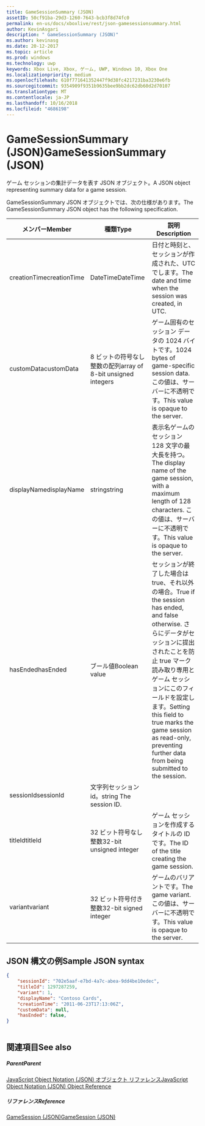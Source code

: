 ```yaml
---
title: GameSessionSummary (JSON)
assetID: 50cf91ba-29d3-1260-7643-bcb3f8d74fc0
permalink: en-us/docs/xboxlive/rest/json-gamesessionsummary.html
author: KevinAsgari
description: " GameSessionSummary (JSON)"
ms.author: kevinasg
ms.date: 20-12-2017
ms.topic: article
ms.prod: windows
ms.technology: uwp
keywords: Xbox Live, Xbox, ゲーム, UWP, Windows 10, Xbox One
ms.localizationpriority: medium
ms.openlocfilehash: 610f771641352447f9d38fc4217231ba3230e6fb
ms.sourcegitcommit: 9354909f9351b9635bee9bb2dc62db60d2d70107
ms.translationtype: MT
ms.contentlocale: ja-JP
ms.lasthandoff: 10/16/2018
ms.locfileid: "4686198"
---
```

# <a name="gamesessionsummary-json"></a><span data-ttu-id="8554c-104">GameSessionSummary (JSON)</span><span class="sxs-lookup"><span data-stu-id="8554c-104">GameSessionSummary (JSON)</span></span>
<span data-ttu-id="8554c-105">ゲーム セッションの集計データを表す JSON オブジェクト。</span><span class="sxs-lookup"><span data-stu-id="8554c-105">A JSON object representing summary data for a game session.</span></span> 
<a id="ID4EN"></a>

  
 
<span data-ttu-id="8554c-106">GameSessionSummary JSON オブジェクトでは、次の仕様があります。</span><span class="sxs-lookup"><span data-stu-id="8554c-106">The GameSessionSummary JSON object has the following specification.</span></span>
 
| <span data-ttu-id="8554c-107">メンバー</span><span class="sxs-lookup"><span data-stu-id="8554c-107">Member</span></span>| <span data-ttu-id="8554c-108">種類</span><span class="sxs-lookup"><span data-stu-id="8554c-108">Type</span></span>| <span data-ttu-id="8554c-109">説明</span><span class="sxs-lookup"><span data-stu-id="8554c-109">Description</span></span>| 
| --- | --- | --- | 
| <span data-ttu-id="8554c-110">creationTime</span><span class="sxs-lookup"><span data-stu-id="8554c-110">creationTime</span></span>| <span data-ttu-id="8554c-111">DateTime</span><span class="sxs-lookup"><span data-stu-id="8554c-111">DateTime</span></span>| <span data-ttu-id="8554c-112">日付と時刻と、セッションが作成された、UTC でします。</span><span class="sxs-lookup"><span data-stu-id="8554c-112">The date and time when the session was created, in UTC.</span></span> | 
| <span data-ttu-id="8554c-113">customData</span><span class="sxs-lookup"><span data-stu-id="8554c-113">customData</span></span>| <span data-ttu-id="8554c-114">8 ビットの符号なし整数の配列</span><span class="sxs-lookup"><span data-stu-id="8554c-114">array of 8-bit unsigned integers</span></span>| <span data-ttu-id="8554c-115">ゲーム固有のセッション データの 1024 バイトです。</span><span class="sxs-lookup"><span data-stu-id="8554c-115">1024 bytes of game-specific session data.</span></span> <span data-ttu-id="8554c-116">この値は、サーバーに不透明です。</span><span class="sxs-lookup"><span data-stu-id="8554c-116">This value is opaque to the server.</span></span> | 
| <span data-ttu-id="8554c-117">displayName</span><span class="sxs-lookup"><span data-stu-id="8554c-117">displayName</span></span>| <span data-ttu-id="8554c-118">string</span><span class="sxs-lookup"><span data-stu-id="8554c-118">string</span></span>| <span data-ttu-id="8554c-119">表示名ゲームのセッション 128 文字の最大長を持つ。</span><span class="sxs-lookup"><span data-stu-id="8554c-119">The display name of the game session, with a maximum length of 128 characters.</span></span> <span data-ttu-id="8554c-120">この値は、サーバーに不透明です。</span><span class="sxs-lookup"><span data-stu-id="8554c-120">This value is opaque to the server.</span></span> | 
| <span data-ttu-id="8554c-121">hasEnded</span><span class="sxs-lookup"><span data-stu-id="8554c-121">hasEnded</span></span>| <span data-ttu-id="8554c-122">ブール値</span><span class="sxs-lookup"><span data-stu-id="8554c-122">Boolean value</span></span>| <span data-ttu-id="8554c-123">セッションが終了した場合は true、それ以外の場合。</span><span class="sxs-lookup"><span data-stu-id="8554c-123">True if the session has ended, and false otherwise.</span></span> <span data-ttu-id="8554c-124">さらにデータがセッションに提出されたことを防止 true マーク読み取り専用とゲーム セッションにこのフィールドを設定します。</span><span class="sxs-lookup"><span data-stu-id="8554c-124">Setting this field to true marks the game session as read-only, preventing further data from being submitted to the session.</span></span> | 
| <span data-ttu-id="8554c-125">sessionId</span><span class="sxs-lookup"><span data-stu-id="8554c-125">sessionId</span></span>| <span data-ttu-id="8554c-126">文字列セッション id。</span><span class="sxs-lookup"><span data-stu-id="8554c-126">string The session ID.</span></span> | 
| <span data-ttu-id="8554c-127">titleId</span><span class="sxs-lookup"><span data-stu-id="8554c-127">titleId</span></span>| <span data-ttu-id="8554c-128">32 ビット符号なし整数</span><span class="sxs-lookup"><span data-stu-id="8554c-128">32-bit unsigned integer</span></span>| <span data-ttu-id="8554c-129">ゲーム セッションを作成するタイトルの ID です。</span><span class="sxs-lookup"><span data-stu-id="8554c-129">The ID of the title creating the game session.</span></span>| 
| <span data-ttu-id="8554c-130">variant</span><span class="sxs-lookup"><span data-stu-id="8554c-130">variant</span></span>| <span data-ttu-id="8554c-131">32 ビット符号付き整数</span><span class="sxs-lookup"><span data-stu-id="8554c-131">32-bit signed integer</span></span>| <span data-ttu-id="8554c-132">ゲームのバリアントです。</span><span class="sxs-lookup"><span data-stu-id="8554c-132">The game variant.</span></span> <span data-ttu-id="8554c-133">この値は、サーバーに不透明です。</span><span class="sxs-lookup"><span data-stu-id="8554c-133">This value is opaque to the server.</span></span>| 
  
<a id="ID4EID"></a>

 
## <a name="sample-json-syntax"></a><span data-ttu-id="8554c-134">JSON 構文の例</span><span class="sxs-lookup"><span data-stu-id="8554c-134">Sample JSON syntax</span></span>
 

```json
{
    "sessionId": "702e5aaf-e7bd-4a7c-abea-9dd4be10edec",
    "titleId": 1297287259,
    "variant": 1,
    "displayName": "Contoso Cards",
    "creationTime": "2011-06-23T17:13:06Z",
    "customData": null,
    "hasEnded": false,
}
    
```

  
<a id="ID4ERD"></a>

 
## <a name="see-also"></a><span data-ttu-id="8554c-135">関連項目</span><span class="sxs-lookup"><span data-stu-id="8554c-135">See also</span></span>
 
<a id="ID4ETD"></a>

 
##### <a name="parent"></a><span data-ttu-id="8554c-136">Parent</span><span class="sxs-lookup"><span data-stu-id="8554c-136">Parent</span></span> 

[<span data-ttu-id="8554c-137">JavaScript Object Notation (JSON) オブジェクト リファレンス</span><span class="sxs-lookup"><span data-stu-id="8554c-137">JavaScript Object Notation (JSON) Object Reference</span></span>](atoc-xboxlivews-reference-json.md)

  
<a id="ID4E4D"></a>

 
##### <a name="reference"></a><span data-ttu-id="8554c-138">リファレンス</span><span class="sxs-lookup"><span data-stu-id="8554c-138">Reference</span></span> 

[<span data-ttu-id="8554c-139">GameSession (JSON)</span><span class="sxs-lookup"><span data-stu-id="8554c-139">GameSession (JSON)</span></span>](json-gamesession.md)

   